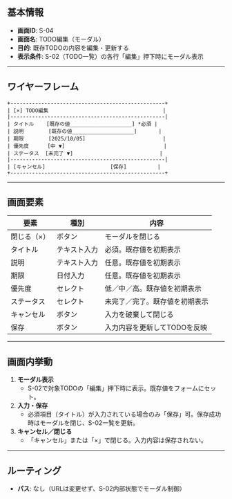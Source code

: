## 基本情報

- **画面ID**: S-04
- **画面名**: TODO編集（モーダル）
- **目的**: 既存TODOの内容を編集・更新する
- **表示条件**: S-02（TODO一覧）の各行「編集」押下時にモーダル表示

---

## ワイヤーフレーム

```
+--------------------------------------------------+
| [×] TODO編集                                     |
|--------------------------------------------------|
| タイトル    [既存の値____________________] *必須 |
| 説明        [既存の値____________________]       |
| 期限        [2025/10/05]                         |
| 優先度      [中 ▼]                                |
| ステータス  [未完了 ▼]                            |
|--------------------------------------------------|
| [キャンセル]                     [保存]          |
+--------------------------------------------------+
```

---

## 画面要素

| 要素        | 種別         | 内容                           |
| ----------- | ------------ | ------------------------------ |
| 閉じる（×） | ボタン       | モーダルを閉じる               |
| タイトル    | テキスト入力 | 必須。既存値を初期表示         |
| 説明        | テキスト入力 | 任意。既存値を初期表示         |
| 期限        | 日付入力     | 任意。既存値を初期表示         |
| 優先度      | セレクト     | 低／中／高。既存値を初期表示   |
| ステータス  | セレクト     | 未完了／完了。既存値を初期表示 |
| キャンセル  | ボタン       | 入力を破棄して閉じる           |
| 保存        | ボタン       | 入力内容を更新してTODOを反映   |

---

## 画面内挙動

1. **モーダル表示**
   - S-02で対象TODOの「編集」押下時に表示。既存値をフォームにセット。
2. **入力・保存**
   - 必須項目（タイトル）が入力されている場合のみ「保存」可。保存成功時はモーダルを閉じ、S-02一覧を更新。
3. **キャンセル／閉じる**
   - 「キャンセル」または「×」で閉じる。入力内容は保存されない。

---

## ルーティング

- **パス**: なし（URLは変更せず、S-02内部状態でモーダル制御）
